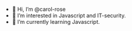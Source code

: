 - 👋 Hi, I’m @carol-rose
- 👀 I’m interested in Javascript and IT-security.
- 🌱 I’m currently learning Javascript.
